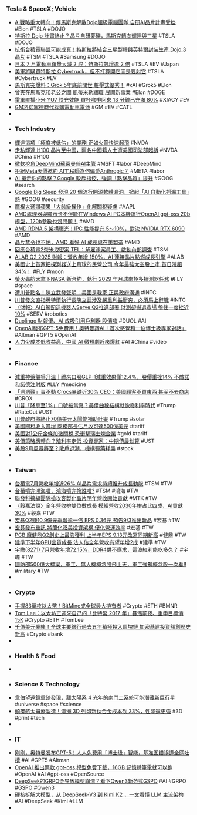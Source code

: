 ### Tesla & SpaceX; Vehicle
- [AI戰略重大轉向！傳馬斯克解散Dojo超級電腦團隊 自研AI晶片計畫受挫](https://news.cnyes.com/news/id/6097833) #Elon #TSLA #DOJO
- [特斯拉 Dojo 計畫終止？晶片自研夢碎，馬斯克轉向輝達與三星](https://abmedia.io/tesla-disbands-dojo-supercomputer-team) #TSLA #DOJO
- [抗衡台積電聯盟可能成真！特斯拉將結合三星製程與英特爾封裝生產 Dojo 3 晶片](https://technews.tw/2025/08/07/anti-tsmc-alliance-may-become-a-reality/) #TSM #TSLA #Samsung #DOJO
- [日本 7 月電動車銷量大減 2 成；特斯拉飆增逾 2 倍](https://technews.tw/2025/08/07/japan-ev-sales-plummeted-by-20-in-july/) #TSLA #EV #Japan
- [美軍將購買特斯拉 Cybertruck，但不打算開它而是要射它](https://technews.tw/2025/08/08/usaf-buying-cybertruck-to-shoot-them/) #TSLA #Cybertruck #EV
- [馬斯克突爆料：Grok 5年底前問世 輾壓式優秀！](https://news.cnyes.com/news/id/6097744) #xAI #Grok5 #Elon
- [曾夾在馬斯克和老公之間 凱蒂米勒離職 展開新事業](https://www.worldjournal.com/wj/story/121469/8925509) #Elon #DOGE
- [雷軍直播小米 YU7 快充效能 買杯咖啡回來 13 分鐘已充滿 80%](https://unwire.hk/2025/08/08/xioami-yu7-leijun-charging/fun-tech/) #XIACY #EV
- [GM將從寧德時代採購電動車電池](https://www.hkej.com/instantnews/stock/article/4160259) #GM #EV #CATL
-
- ### Tech Industry
- [輝達這項「極度被低估」的業務 正如火箭快速起飛](https://news.cnyes.com/news/id/6094950) #NVDA
- [走私輝達 H100 晶片至中國，兩名中國籍人士遭美國司法部起訴](https://technews.tw/2025/08/07/us-accuses-2-chinese-of-illegally-shipping-nvidia-ai-chips-to-china/) #NVDA #China #H100
- [微軟挖角DeepMind蘇萊曼任AI主管](https://news.mingpao.com/pns/經濟/article/20250808/s00004/1754586434088/微軟挖角deepmind蘇萊曼任ai主管) #MSFT #labor #DeepMind
- [拒絕Meta天價邀約 AI工程師為何偏愛Anthropic？](https://news.cnyes.com/news/id/6097430) #META #labor
- [AI 搶走你的點擊？Google 駁斥指控，強調「點擊品質」提升](https://technews.tw/2025/08/07/google-denies-ai-search-features-are-killing-website-traffic/) #GOOG #search
- [Google Big Sleep 發現 20 個流行開源軟體漏洞，掀起「AI 自動化抓漏工具」熱](https://infosecu.technews.tw/2025/08/08/google-says-its-ai-based-bug-hunter-found-20-security-vulnerabilities/) #GOOG #security
- [摩根大通讚蘋果「大師級操作」化解關稅疑慮](https://news.cnyes.com/news/id/6097752) #AAPL
- [AMD處理器與顯示卡不但能在Windows AI PC本機運行OpenAI gpt-oss 20b模型，120b參數也沒問題！](https://www.techbang.com/posts/124784-amd-openai-gpt-oss) #AMD
- [AMD RDNA 5 架構曝光！IPC 性能提升 5～10%，對決 NVIDIA RTX 6090](https://www.techbang.com/posts/124751-amd-rdna-5-vs-nvidia-rtx-6090) #AMD
- [晶片禁令也不怕，AMD 看好 AI 成長與在美製造](https://finance.technews.tw/2025/08/07/amd-ceo-says-china-ai-gpu-licensee-not-granted-yet/) #AMD
- [回應台積電2奈米洩密案 TEL：解雇涉案員工、啟動內部調查](https://news.cnyes.com/news/id/6095532) #TSM
- [ALAB Q2 2025 財報：營收年增 150%，AI 連接晶片點燃成長引擎](https://www.pocket.tw/school/report/newflash/6096/) #ALAB
- [美國史上首家把探測器送上月球的民營公司 今年最強太空股上市 首日漲超34%！](https://news.cnyes.com/news/id/6098153) #FLY #moon
- [螢火蟲航太拿下NASA 新合約，執行 2029 年月球南極多探測器任務](https://technews.tw/2025/08/07/firefly-aerospace-nasa-clps-multi-rover-moon/) #FLY #space
- [遭川普點名！陳立武發聲明：美國是我家 正與政府溝通](https://news.cnyes.com/news/id/6098566) #INTC
- [川普發文直指英特爾執行長陳立武涉及嚴重利益衝突，必須馬上辭職](https://finance.technews.tw/2025/08/07/trumps-tweet-accuses-intel-ceo-lip-mo-chen-of-serious-conflict-of-interest/) #INTC
- [〈財報〉AI自駕配送機器人Serve Q2推進部署 財測卻嚇退市場 盤後一度挫近10%](https://news.cnyes.com/news/id/6097795) #SERV #robotics
- [Duolingo 財報優、AI 成吸引用戶利器 股價嗨](https://finance.technews.tw/2025/08/08/duolingo-q2-earnings-report-good/) #DUOL #AI
- [OpenAI發布GPT-5免費用！奧特曼讚AI「首次感覺和一位博士級專家對話」](https://money.udn.com/money/story/5599/8925584) #Altman #GPT5 #OpenAI
- [人力少成本低收益高，中國 AI 微短劇近來爆紅](https://technews.tw/2025/08/08/ai-mini-series-china/) #AI #China #video
-
- ### Finance
- [減重神藥競爭升溫｜禮來口服GLP-1減重效果僅12.4%，股價重挫14% 不敵諾和諾德注射版](https://uanalyze.com.tw/articles/5877827571) #LLY #medicine
- [「洞洞鞋」賣不動 Crocs暴跌近30% CEO：美國顧客不買東西 甚至不去商店](https://news.cnyes.com/news/id/6097909) #CROX
- [川普「降息至1%」口號被當真？美債曲線結構就像零利率時代](https://news.cnyes.com/news/id/6096083) #Trump #RateCut #UST
- [川普政府將終止70億美元太陽能補助計畫](https://news.cnyes.com/news/id/6097794) #Trump #solar
- [美國關稅收入暴增 商務部長估月收可達500億美元](https://news.cnyes.com/news/id/6097756) #tariff
- [美國對1公斤金條加徵關稅 恐衝擊瑞士煉金業](https://news.cnyes.com/news/id/6097764) #gold #tariff
- [美債策略應轉向？殖利率走低 投資專家：中期債最划算](https://news.cnyes.com/news/id/6097640) #UST
- [美股9月風暴將至？散戶退潮、機構彈藥耗盡](https://news.cnyes.com/news/id/6097189) #stock
-
- ### Taiwan
- [台積電7月營收年增近26% AI晶片需求持續推升成長動能](https://tw.stock.yahoo.com/news/台積電7月營收年增近26-ai晶片需求持續推升成長動能-065049831.html) #TSM #TW
- [台積噴完鴻海噴，鴻海噴完換誰噴?](https://news.cnyes.com/news/id/6096706) #TSM #鴻海 #TW
- [聯發科擴編團隊搶攻客製化晶片明年營收開始貢獻](https://www.moneydj.com/kmdj/news/newsviewer.aspx?a=048d1d42-2227-41b9-9f94-2669e4eaceef) #MTK #TW
- [〈毅嘉法說〉全年營收拚雙位數成長 模組營收2030年拚占比四成、AI貢獻30%](https://news.cnyes.com/news/id/6096121) #毅嘉 #TW
- [宏碁Q2賺10.9億元季增逾一倍 EPS 0.36元 預告9/3推出新品](https://news.cnyes.com/news/id/6096424) #宏碁 #TW
- [宏碁發布重訊 將簡化泛美投資架構 優化營運效率](https://news.cnyes.com/news/id/6096402) #宏碁 #TW
- [PCB 廠健鼎Q2創史上最強獲利 上半年EPS 9.13元改寫同期新高](https://news.cnyes.com/news/id/6096814) #健鼎 #TW
- [建準下半年GPU出貨成長 法人估全年營收有望年增2成](https://news.cnyes.com/news/id/6097364) #建準 #TW
- [宇瞻(8271) 7月營收年增72.15%，DDR4供不應求，這波紅利能吃多久？](https://uanalyze.com.tw/articles/3006527557) #宇瞻 #TW
- [國防部500億大標案，軍工、無人機概念股飛上天，軍工強勢概念股一次看!!](https://www.sinotrade.com.tw/richclub/hotopic/國防部500億大標案-軍工-無人機概念股飛上天-軍工強勢概念股一次看----6892b35651b74d3e49813598) #military #TW
-
- ### Crypto
- [手握83萬枚以太幣！BitMine成全球最大持有者](https://news.cnyes.com/news/id/6098158) #Crypto #ETH #BMNR
- [Tom Lee：以太坊正迎來自己的「比特幣 2017 年」暴漲前夜、重申目標價 15K](https://abmedia.io/tom-lee-eth-is-about-to-have-its-bitcoin-2017-moment) #Crypto #ETH #TomLee
- [千億美元豪賭！全球主要銀行過去五年積極投入區塊鏈 加密基建投資額創歷史新高](https://news.cnyes.com/news/id/6098239) #Crypto #bank
-
- ### Health & Food
-
- ### Science & Technology
- [韋伯望遠鏡重磅發現，離太陽系 4 光年的南門二系統可能潛藏新巨行星](https://technews.tw/2025/08/08/alpha-centauri-a-planet-webb/) #universe #space #science
- [顛覆航太醫療製造！澳洲 3D 列印新鈦合金成本砍 33%，性能還更強](https://technews.tw/2025/08/07/rmit-university-rcam/) #3D #print #tech
-
- ### IT
- [刚刚，奥特曼发布GPT-5！人人免费用「博士级」智能，基准图错误遭全网吐槽](https://www.jiqizhixin.com/articles/2025-08-08-2) #AI #GPT5 #Altman
- [OpenAI 推出兩款 gpt-oss 模型免費下載，16GB 記憶體筆電就可以跑](https://netmag.tw/2025/08/07/openai-releases-open-weight-model-after-six-years?utm_source=rss&utm_medium=rss&utm_campaign=openai-releases-open-weight-model-after-six-years) #OpenAI #AI #gpt-oss #OpenSource
- [DeepSeek的GRPO会导致模型崩溃？看下Qwen3新范式GSPO](https://www.jiqizhixin.com/articles/2025-08-07-8) #AI #GRPO #GSPO #Qwen3
- [硬核拆解大模型，从 DeepSeek-V3 到 Kimi K2 ，一文看懂 LLM 主流架构](https://www.jiqizhixin.com/articles/2025-08-07-7) #AI #DeepSeek #Kimi #LLM
-